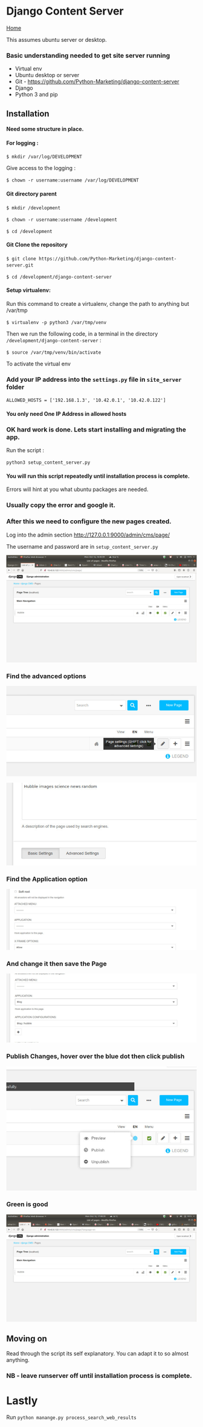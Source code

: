 # Django Content Server

[Home](https://github.com/Python-Marketing/django-content-server)

This assumes ubuntu server or desktop.

### Basic understanding needed to get site server running

* Virtual env
* Ubuntu desktop or server
* Git - https://github.com/Python-Marketing/django-content-server
* Django
* Python 3 and pip

Installation
-------------

#### Need some structure in place.

#### For logging : 

`$ mkdir /var/log/DEVELOPMENT`

Give access to the logging : 

`$ chown -r username:username /var/log/DEVELOPMENT`

#### Git directory parent

`$ mkdir /development`

`$ chown -r username:username /development`

`$ cd /development`

#### Git Clone the repository

`$ git clone https://github.com/Python-Marketing/django-content-server.git`

`$ cd /development/django-content-server`

#### Setup virtualenv:

Run this command to create a virtualenv, change the path to anything but /var/tmp

`$ virtualenv -p python3 /var/tmp/venv`

Then we run the following code, in a terminal in the directory `/development/django-content-server` :

`$ source /var/tmp/venv/bin/activate`

To activate the virtual env


### Add your IP address into the `settings.py` file in `site_server` folder

```
ALLOWED_HOSTS = ['192.168.1.3', '10.42.0.1', '10.42.0.122']
```

#### You only need One IP Address in allowed hosts

### OK hard work is done. Lets start installing and migrating the app.

Run the script :

`python3 setup_content_server.py`

#### You will run this script repeatedly until installation process is complete.

Errors will hint at you what ubuntu packages are needed. 

### Usually copy the error and google it. 

### After this we need to configure the new pages created.

Log into the admin section http://127.0.0.1:9000/admin/cms/page/

The username and password are in `setup_content_server.py`

![Page](edit_page.jpg)

### Find the advanced options

![Page](advanced.jpg)

![Page](advanced2.jpg)

### Find the Application option

![Page](application.jpg)

### And change it then save the Page

![Page](application2.jpg)

### Publish Changes, hover over the blue dot then click publish

![Page](application3.jpg)

### Green is good

![Page](green.jpg)

## Moving on

Read through the script its self explanatory. You can adapt it to so almost anything.

### NB - leave runserver off until installation process is complete.

# Lastly

Run `python manange.py process_search_web_results`

